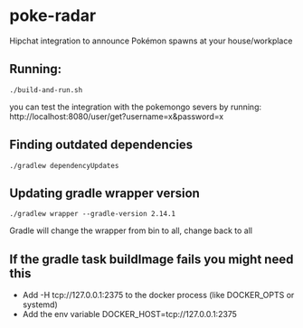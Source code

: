 # poke-radar
Hipchat integration to announce Pokémon spawns at your house/workplace

## Running:
    ./build-and-run.sh
you can test the integration with the pokemongo severs by running:
    http://localhost:8080/user/get?username=x&password=x

## Finding outdated dependencies
    ./gradlew dependencyUpdates

## Updating gradle wrapper version
    ./gradlew wrapper --gradle-version 2.14.1
Gradle will change the wrapper from bin to all, change back to all

## If the gradle task buildImage fails you might need this
* Add -H tcp://127.0.0.1:2375 to the docker process (like DOCKER_OPTS or systemd)
* Add the env variable DOCKER_HOST=tcp://127.0.0.1:2375
